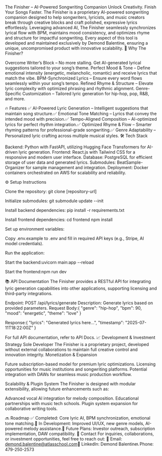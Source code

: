 The Finisher – AI-Powered Songwriting Companion
Unlock Creativity. Finish Your Songs Faster.
The Finisher is a proprietary AI-powered songwriting companion designed to help songwriters, lyricists, and music creators break through creative blocks and craft polished, expressive lyrics effortlessly. Leveraging advanced AI, The Finisher seamlessly synchronizes lyrical flow with BPM, maintains mood consistency, and optimizes rhyme and structure for impactful songwriting.
Every aspect of this tool is developed and maintained exclusively by Demond Balentine, ensuring a unique, uncompromised product with innovative scalability.
🚀 Why The Finisher?

Overcome Writer’s Block – No more stalling. Get AI-generated lyrical suggestions tailored to your song’s theme.
Perfect Mood & Tone – Define emotional intensity (energetic, melancholic, romantic) and receive lyrics that match the vibe.
BPM-Synchronized Lyrics – Ensure every word flows seamlessly within your song’s tempo.
Refined Rhyme & Structure – Elevate lyric complexity with optimized phrasing and rhythmic alignment.
Genre-Specific Customization – Tailored lyric generation for hip-hop, pop, R&B, and more.

🔥 Features
✅ AI-Powered Lyric Generation – Intelligent suggestions that maintain song structure.✅ Emotional Tone Matching – Lyrics that convey the intended mood with precision.✅ Tempo-Aligned Composition – AI-optimized lyrics for perfect rhythm integration.✅ Optimized Rhyme & Flow – Smarter rhyming patterns for professional-grade songwriting.✅ Genre Adaptability – Personalized lyric crafting across multiple musical styles.
🛠️ Tech Stack

Backend: Python with FastAPI, utilizing Hugging Face Transformers for AI-driven lyric generation.
Frontend: React.js with Tailwind CSS for a responsive and modern user interface.
Database: PostgreSQL for efficient storage of user data and generated lyrics.
Submodules: BeatSample-Organizer for sample management and integration.
Deployment: Docker containers orchestrated on AWS for scalability and reliability.

⚙️ Setup Instructions

Clone the repository:
git clone [repository-url]


Initialize submodules:
git submodule update --init


Install backend dependencies:
pip install -r requirements.txt


Install frontend dependencies:
cd frontend
npm install


Set up environment variables:

Copy .env.example to .env and fill in required API keys (e.g., Stripe, AI model credentials).


Run the application:

Start the backend:uvicorn main:app --reload


Start the frontend:npm run dev





📚 API Documentation
The Finisher provides a RESTful API for integrating lyric generation capabilities into other applications, supporting licensing and third-party integrations.

Endpoint: POST /api/lyrics/generate
Description: Generate lyrics based on provided parameters.
Request Body:{
  "genre": "hip-hop",
  "bpm": 90,
  "mood": "energetic",
  "theme": "love"
}


Response:{
  "lyrics": "Generated lyrics here...",
  "timestamp": "2025-07-11T18:22:00Z"
}





For full API documentation, refer to API Docs.
📈 Development & Investment Strategy
Sole Developer
The Finisher is a proprietary project, developed without external collaborations to maintain full creative control and innovation integrity.
Monetization & Expansion

Future subscription-based model for premium lyric optimizations.
Licensing opportunities for music institutions and songwriting platforms.
Potential integration with DAWs for seamless music production workflow.

Scalability & Plugin System
The Finisher is designed with modular extensibility, allowing future enhancements such as:

Advanced vocal AI integration for melody composition.
Educational partnerships with music tech schools.
Plugin system expansion for collaborative writing tools.

🔜 Roadmap
✅ Completed: Core lyric AI, BPM synchronization, emotional tone matching.🔄 In Development: Improved UI/UX, new genre models, AI-powered melody assistance.📅 Future Plans: Investor outreach, subscription implementation, DAW compatibility.
📩 Contact
For inquiries, collaborations, or investment opportunities, feel free to reach out:
📧 Email: demond.balentine@atlasschool.com🔗 LinkedIn: Demond Balentine📞 Phone: 479-250-2573
